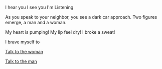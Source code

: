 I hear you
I see you
I'm Listening

As you speak to your neighbor, you see a dark car approach. Two figures emerge, a man and a woman.

My heart is pumping!
My lip feel dry!
I broke a sweat!

I brave myself to

[Talk to the woman](woman/scully.md)

[Talk to the man](man/mulder.md)
